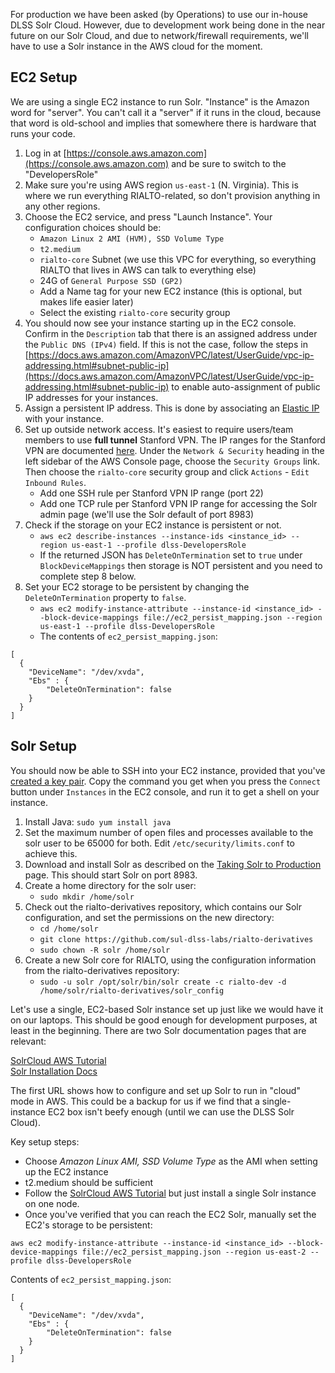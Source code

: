 For production we have been asked (by Operations) to use our in-house DLSS Solr Cloud. However, due to development work being done in the near future on our Solr Cloud, and due to network/firewall requirements, we'll have to use a Solr instance in the AWS cloud for the moment.

## EC2 Setup

We are using a single EC2 instance to run Solr. "Instance" is the Amazon word for "server". You can't call it a "server" if it runs in the cloud, because that word is old-school and implies that somewhere there is hardware that runs your code.

1. Log in at [https://console.aws.amazon.com](https://console.aws.amazon.com) and be sure to switch to the "DevelopersRole"
2. Make sure you're using AWS region `us-east-1` (N. Virginia). This is where we run everything RIALTO-related, so don't provision anything in any other regions.
3. Choose the EC2 service, and press "Launch Instance". Your configuration choices should be:
   * `Amazon Linux 2 AMI (HVM), SSD Volume Type`
   * `t2.medium`
   * `rialto-core` Subnet (we use this VPC for everything, so everything RIALTO that lives in AWS can talk to everything else)
   * 24G of `General Purpose SSD (GP2)`
   * Add a Name tag for your new EC2 instance (this is optional, but makes life easier later)
   * Select the existing `rialto-core` security group
4. You should now see your instance starting up in the EC2 console. Confirm in the `Description` tab that there is an assigned address under the `Public DNS (IPv4)` field. If this is not the case, follow the steps in [https://docs.aws.amazon.com/AmazonVPC/latest/UserGuide/vpc-ip-addressing.html#subnet-public-ip](https://docs.aws.amazon.com/AmazonVPC/latest/UserGuide/vpc-ip-addressing.html#subnet-public-ip) to enable auto-assignment of public IP addresses for your instances.
5. Assign a persistent IP address. This is done by associating an [Elastic IP](https://docs.aws.amazon.com/AWSEC2/latest/UserGuide/using-instance-addressing.html#ip-addressing-eips) with your instance.
6. Set up outside network access. It's easiest to require users/team members to use **full tunnel** Stanford VPN. The IP ranges for the Stanford VPN are documented [here](https://uit.stanford.edu/guide/lna/network-numbers). Under the `Network & Security` heading in the left sidebar of the AWS Console page, choose the `Security Groups` link. Then choose the `rialto-core` security group and click `Actions` - `Edit Inbound Rules`.
   * Add one SSH rule per Stanford VPN IP range (port 22)
   * Add one TCP rule per Stanford VPN IP range for accessing the Solr admin page (we'll use the Solr default of port 8983)
7. Check if the storage on your EC2 instance is persistent or not.
   * `aws ec2 describe-instances --instance-ids <instance_id> --region us-east-1 --profile dlss-DevelopersRole`
   * If the returned JSON has `DeleteOnTermination` set to `true` under `BlockDeviceMappings` then storage is NOT persistent and you need to complete step 8 below.
8. Set your EC2 storage to be persistent by changing the `DeleteOnTermination` property to `false`.
   *  `aws ec2 modify-instance-attribute --instance-id <instance_id> --block-device-mappings file://ec2_persist_mapping.json --region us-east-1 --profile dlss-DevelopersRole`
   * The contents of `ec2_persist_mapping.json`: 
```
[
  {
    "DeviceName": "/dev/xvda",
    "Ebs" : {
        "DeleteOnTermination": false
    }
  }
]
```

## Solr Setup

You should now be able to SSH into your EC2 instance, provided that you've [created a key pair](https://docs.aws.amazon.com/AWSEC2/latest/UserGuide/ec2-key-pairs.html). Copy the command you get when you press the `Connect` button under `Instances` in the EC2 console, and run it to get a shell on your instance.

1. Install Java: `sudo yum install java`
2. Set the maximum number of open files and processes available to the solr user to be 65000 for both. Edit `/etc/security/limits.conf` to achieve this.
3. Download and install Solr as described on the [Taking Solr to Production](https://lucene.apache.org/solr/guide/7_4/taking-solr-to-production.html#run-the-solr-installation-script) page. This should start Solr on port 8983.
4. Create a home directory for the solr user:
   * `sudo mkdir /home/solr`
5. Check out the rialto-derivatives repository, which contains our Solr configuration, and set the permissions on the new directory:
   * `cd /home/solr`
   * `git clone https://github.com/sul-dlss-labs/rialto-derivatives`
   * `sudo chown -R solr /home/solr`
6. Create a new Solr core for RIALTO, using the configuration information from the rialto-derivatives repository:
   * `sudo -u solr /opt/solr/bin/solr create -c rialto-dev -d /home/solr/rialto-derivatives/solr_config`



Let's use a single, EC2-based Solr instance set up just like we would have it on our laptops. This should be good enough for development purposes, at least in the beginning. There are two Solr documentation pages that are relevant:

[SolrCloud AWS Tutorial](https://lucene.apache.org/solr/guide/7_2/aws-solrcloud-tutorial.html)<br/>
[Solr Installation Docs](https://lucene.apache.org/solr/guide/7_2/installing-solr.html)

The first URL shows how to configure and set up Solr to run in "cloud" mode in AWS. This could be a backup for us if we find that a single-instance EC2 box isn't beefy enough (until we can use the DLSS Solr Cloud).

Key setup steps:

* Choose _Amazon Linux AMI, SSD Volume Type_ as the AMI when setting up the EC2 instance
* t2.medium should be sufficient
* Follow the [SolrCloud AWS Tutorial](https://lucene.apache.org/solr/guide/7_2/aws-solrcloud-tutorial.html) but just install a single Solr instance on one node.
* Once you've verified that you can reach the EC2 Solr, manually set the EC2's storage to be persistent:

`aws ec2 modify-instance-attribute --instance-id <instance_id> --block-device-mappings file://ec2_persist_mapping.json --region us-east-2 --profile dlss-DevelopersRole`

Contents of `ec2_persist_mapping.json`:

```
[
  {
    "DeviceName": "/dev/xvda",
    "Ebs" : {
        "DeleteOnTermination": false
    }
  }
]
```